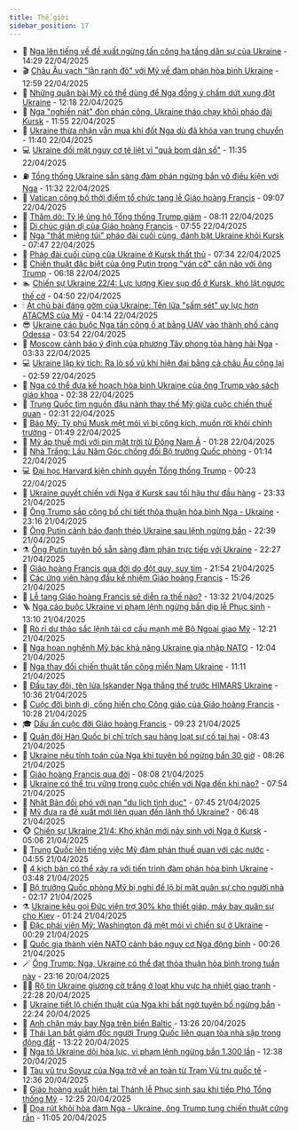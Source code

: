 ```yaml
---
title: Thế giới
sidebar_position: 17
---
```


<!-- dantri-the-gioi:START -->
- 🌋 [Nga lên tiếng về đề xuất ngừng tấn công hạ tầng dân sự của Ukraine](https://dantri.com.vn/the-gioi/nga-len-tieng-ve-de-xuat-ngung-tan-cong-ha-tang-dan-su-cua-ukraine-20250422212256430.htm) - 14:29 22/04/2025
- 🎬 [Châu Âu vạch &quot;lằn ranh đỏ&quot; với Mỹ về đàm phán hòa bình Ukraine](https://dantri.com.vn/the-gioi/chau-au-vach-lan-ranh-do-voi-my-ve-dam-phan-hoa-binh-ukraine-20250422195043939.htm) - 12:59 22/04/2025
- 🧰 [Những quân bài Mỹ có thể dùng để Nga đồng ý chấm dứt xung đột Ukraine](https://dantri.com.vn/the-gioi/nhung-quan-bai-my-co-the-dung-de-nga-dong-y-cham-dut-xung-dot-ukraine-20250422183049786.htm) - 12:18 22/04/2025
- 🌋 [Nga &quot;nghiền nát&quot; đòn phản công, Ukraine tháo chạy khỏi pháo đài Kursk](https://dantri.com.vn/the-gioi/nga-nghien-nat-don-phan-cong-ukraine-thao-chay-khoi-phao-dai-kursk-20250422170231724.htm) - 11:55 22/04/2025
- 🗽 [Ukraine thừa nhận vẫn mua khí đốt Nga dù đã khóa van trung chuyển](https://dantri.com.vn/the-gioi/ukraine-thua-nhan-van-mua-khi-dot-nga-du-da-khoa-van-trung-chuyen-20250422174541499.htm) - 11:40 22/04/2025
- 💻 [Ukraine đối mặt nguy cơ tê liệt vì &quot;quả bom dân số&quot;](https://dantri.com.vn/the-gioi/ukraine-doi-mat-nguy-co-te-liet-vi-qua-bom-dan-so-20250422172109530.htm) - 11:35 22/04/2025
- ⛽️ [Tổng thống Ukraine sẵn sàng đàm phán ngừng bắn vô điều kiện với Nga](https://dantri.com.vn/the-gioi/tong-thong-ukraine-san-sang-dam-phan-ngung-ban-vo-dieu-kien-voi-nga-20250422151600875.htm) - 11:32 22/04/2025
- 🤩 [Vatican công bố thời điểm tổ chức tang lễ Giáo hoàng Francis](https://dantri.com.vn/the-gioi/vatican-cong-bo-thoi-diem-to-chuc-tang-le-giao-hoang-francis-20250422155658233.htm) - 09:07 22/04/2025
- 🧐 [Thăm dò: Tỷ lệ ủng hộ Tổng thống Trump giảm](https://dantri.com.vn/the-gioi/tham-do-ty-le-ung-ho-tong-thong-trump-giam-20250422150747576.htm) - 08:11 22/04/2025
- 🎊 [Di chúc giản dị của Giáo hoàng Francis](https://dantri.com.vn/the-gioi/di-chuc-gian-di-cua-giao-hoang-francis-20250422144816514.htm) - 07:55 22/04/2025
- 📝 [Nga &quot;thắt miệng túi&quot; pháo đài cuối cùng, đánh bật Ukraine khỏi Kursk](https://dantri.com.vn/the-gioi/nga-that-mieng-tui-phao-dai-cuoi-cung-danh-bat-ukraine-khoi-kursk-20250422142528927.htm) - 07:47 22/04/2025
- 🤡 [Pháo đài cuối cùng của Ukraine ở Kursk thất thủ](https://dantri.com.vn/the-gioi/phao-dai-cuoi-cung-cua-ukraine-o-kursk-that-thu-20250422140124072.htm) - 07:34 22/04/2025
- 🥷 [Chiến thuật đặc biệt của ông Putin trong &quot;ván cờ&quot; cân não với ông Trump](https://dantri.com.vn/the-gioi/chien-thuat-dac-biet-cua-ong-putin-trong-van-co-can-nao-voi-ong-trump-20250422125602847.htm) - 06:18 22/04/2025
- 🏊 [Chiến sự Ukraine 22/4: Lực lượng Kiev sụp đổ ở Kursk, khó lật ngược thế cờ](https://dantri.com.vn/the-gioi/chien-su-ukraine-224-luc-luong-kiev-sup-do-o-kursk-kho-lat-nguoc-the-co-20250422114151874.htm) - 04:50 22/04/2025
- 🕯 [Át chủ bài đáng gờm của Ukraine: Tên lửa &quot;sấm sét&quot; uy lực hơn ATACMS của Mỹ](https://dantri.com.vn/the-gioi/at-chu-bai-dang-gom-cua-ukraine-ten-lua-sam-set-uy-luc-hon-atacms-cua-my-20250422111317720.htm) - 04:14 22/04/2025
- 😎 [Ukraine cáo buộc Nga tấn công ồ ạt bằng UAV vào thành phố cảng Odessa](https://dantri.com.vn/the-gioi/ukraine-cao-buoc-nga-tan-cong-o-at-bang-uav-vao-thanh-pho-cang-odessa-20250422105413107.htm) - 03:54 22/04/2025
- 🌈 [Moscow cảnh báo ý định của phương Tây phong tỏa hàng hải Nga](https://dantri.com.vn/the-gioi/moscow-canh-bao-y-dinh-cua-phuong-tay-phong-toa-hang-hai-nga-20250422102227810.htm) - 03:33 22/04/2025
- 💻 [Ukraine lập kỳ tích: Ra lò số vũ khí hiện đại bằng cả châu Âu cộng lại](https://dantri.com.vn/the-gioi/ukraine-lap-ky-tich-ra-lo-so-vu-khi-hien-dai-bang-ca-chau-au-cong-lai-20250421164421578.htm) - 02:59 22/04/2025
- 🤖 [Nga có thể đưa kế hoạch hòa bình Ukraine của ông Trump vào sách giáo khoa](https://dantri.com.vn/the-gioi/nga-co-the-dua-ke-hoach-hoa-binh-ukraine-cua-ong-trump-vao-sach-giao-khoa-20250422092358421.htm) - 02:38 22/04/2025
- 🦏 [Trung Quốc tìm nguồn đậu nành thay thế Mỹ giữa cuộc chiến thuế quan](https://dantri.com.vn/the-gioi/trung-quoc-tim-nguon-dau-nanh-thay-the-my-giua-cuoc-chien-thue-quan-20250422093105082.htm) - 02:31 22/04/2025
- 🌁 [Báo Mỹ: Tỷ phú Musk mệt mỏi vì bị công kích, muốn rời khỏi chính trường](https://dantri.com.vn/the-gioi/bao-my-ty-phu-musk-met-moi-vi-bi-cong-kich-muon-roi-khoi-chinh-truong-20250422083827181.htm) - 01:49 22/04/2025
- 🐘 [Mỹ áp thuế mới với pin mặt trời từ Đông Nam Á](https://dantri.com.vn/the-gioi/my-ap-thue-moi-voi-pin-mat-troi-tu-dong-nam-a-20250422082203794.htm) - 01:28 22/04/2025
- 🥷 [Nhà Trắng: Lầu Năm Góc chống đối Bộ trưởng Quốc phòng](https://dantri.com.vn/the-gioi/nha-trang-lau-nam-goc-chong-doi-bo-truong-quoc-phong-20250422071949395.htm) - 01:14 22/04/2025
- 💻 [Đại học Harvard kiện chính quyền Tổng thống Trump](https://dantri.com.vn/the-gioi/dai-hoc-harvard-kien-chinh-quyen-tong-thong-trump-20250422065748421.htm) - 00:23 22/04/2025
- 🎡 [Ukraine quyết chiến với Nga ở Kursk sau tối hậu thư đầu hàng](https://dantri.com.vn/the-gioi/ukraine-quyet-chien-voi-nga-o-kursk-sau-toi-hau-thu-dau-hang-20250422060427709.htm) - 23:33 21/04/2025
- 🧰 [Ông Trump sắp công bố chi tiết thỏa thuận hòa bình Nga - Ukraine](https://dantri.com.vn/the-gioi/ong-trump-sap-cong-bo-chi-tiet-thoa-thuan-hoa-binh-nga-ukraine-20250422060935134.htm) - 23:16 21/04/2025
- 🥸 [Ông Putin cảnh báo đanh thép Ukraine sau lệnh ngừng bắn](https://dantri.com.vn/the-gioi/ong-putin-canh-bao-danh-thep-ukraine-sau-lenh-ngung-ban-20250422053321637.htm) - 22:39 21/04/2025
- ⚗️ [Ông Putin tuyên bố sẵn sàng đàm phán trực tiếp với Ukraine](https://dantri.com.vn/the-gioi/ong-putin-tuyen-bo-san-sang-dam-phan-truc-tiep-voi-ukraine-20250422051940284.htm) - 22:27 21/04/2025
- 🌮 [Giáo hoàng Francis qua đời do đột quỵ, suy tim](https://dantri.com.vn/the-gioi/giao-hoang-francis-qua-doi-do-dot-quy-suy-tim-20250422043703300.htm) - 21:54 21/04/2025
- 🎃 [Các ứng viên hàng đầu kế nhiệm Giáo hoàng Francis](https://dantri.com.vn/the-gioi/cac-ung-vien-hang-dau-ke-nhiem-giao-hoang-francis-20250421221821991.htm) - 15:26 21/04/2025
- 💫 [Lễ tang Giáo hoàng Francis sẽ diễn ra thế nào?](https://dantri.com.vn/the-gioi/le-tang-giao-hoang-francis-se-dien-ra-the-nao-20250421201627166.htm) - 13:32 21/04/2025
- 🪜 [Nga cáo buộc Ukraine vi phạm lệnh ngừng bắn dịp lễ Phục sinh](https://dantri.com.vn/the-gioi/nga-cao-buoc-ukraine-vi-pham-lenh-ngung-ban-dip-le-phuc-sinh-20250421191156812.htm) - 13:10 21/04/2025
- 🌋 [Rò rỉ dự thảo sắc lệnh tái cơ cấu mạnh mẽ Bộ Ngoại giao Mỹ](https://dantri.com.vn/the-gioi/ro-ri-du-thao-sac-lenh-tai-co-cau-manh-me-bo-ngoai-giao-my-20250421191929574.htm) - 12:21 21/04/2025
- 🦏 [Nga hoan nghênh Mỹ bác khả năng Ukraine gia nhập NATO](https://dantri.com.vn/the-gioi/nga-hoan-nghenh-my-bac-kha-nang-ukraine-gia-nhap-nato-20250421185716600.htm) - 12:04 21/04/2025
- 👀 [Nga thay đổi chiến thuật tấn công miền Nam Ukraine](https://dantri.com.vn/the-gioi/nga-thay-doi-chien-thuat-tan-cong-mien-nam-ukraine-20250421162231795.htm) - 11:11 21/04/2025
- 🧰 [Đấu tay đôi, tên lửa Iskander Nga thắng thế trước HIMARS Ukraine](https://dantri.com.vn/the-gioi/dau-tay-doi-ten-lua-iskander-nga-thang-the-truoc-himars-ukraine-20250421123515313.htm) - 10:36 21/04/2025
- 🚀 [Cuộc đời bình dị, cống hiến cho Công giáo của Giáo hoàng Francis](https://dantri.com.vn/the-gioi/cuoc-doi-binh-di-cong-hien-cho-cong-giao-cua-giao-hoang-francis-20250421164203679.htm) - 10:28 21/04/2025
- 🎓 [Dấu ấn cuộc đời Giáo hoàng Francis](https://dantri.com.vn/the-gioi/dau-an-cuoc-doi-giao-hoang-francis-20250421154646132.htm) - 09:23 21/04/2025
- 🥸 [Quân đội Hàn Quốc bị chỉ trích sau hàng loạt sự cố tai hại](https://dantri.com.vn/the-gioi/quan-doi-han-quoc-bi-chi-trich-sau-hang-loat-su-co-tai-hai-20250421143404485.htm) - 08:43 21/04/2025
- 🦅 [Ukraine nêu tính toán của Nga khi tuyên bố ngừng bắn 30 giờ](https://dantri.com.vn/the-gioi/ukraine-neu-tinh-toan-cua-nga-khi-tuyen-bo-ngung-ban-30-gio-20250421152420614.htm) - 08:26 21/04/2025
- 🤭 [Giáo hoàng Francis qua đời](https://dantri.com.vn/the-gioi/giao-hoang-francis-qua-doi-20250421150753106.htm) - 08:08 21/04/2025
- 🤖 [Ukraine có thể trụ vững trong cuộc chiến với Nga đến khi nào?](https://dantri.com.vn/the-gioi/ukraine-co-the-tru-vung-trong-cuoc-chien-voi-nga-den-khi-nao-20250421143025121.htm) - 07:54 21/04/2025
- 🐲 [Nhật Bản đối phó với nạn &quot;du lịch tình dục&quot;](https://dantri.com.vn/the-gioi/nhat-ban-doi-pho-voi-nan-du-lich-tinh-duc-20250421142018138.htm) - 07:45 21/04/2025
- 🫣 [Mỹ đưa ra đề xuất mới liên quan đến lãnh thổ Ukraine?](https://dantri.com.vn/the-gioi/my-dua-ra-de-xuat-moi-lien-quan-den-lanh-tho-ukraine-20250421131454691.htm) - 06:48 21/04/2025
- 🐵 [Chiến sự Ukraine 21/4: Khó khăn mới nảy sinh với Nga ở Kursk](https://dantri.com.vn/the-gioi/chien-su-ukraine-214-kho-khan-moi-nay-sinh-voi-nga-o-kursk-20250421120302780.htm) - 05:06 21/04/2025
- 🫶 [Trung Quốc lên tiếng việc Mỹ đàm phán thuế quan với các nước](https://dantri.com.vn/the-gioi/trung-quoc-len-tieng-viec-my-dam-phan-thue-quan-voi-cac-nuoc-20250421105607142.htm) - 04:55 21/04/2025
- 💃 [4 kịch bản có thể xảy ra với tiến trình đàm phán hòa bình Ukraine](https://dantri.com.vn/the-gioi/4-kich-ban-co-the-xay-ra-voi-tien-trinh-dam-phan-hoa-binh-ukraine-20250420214649529.htm) - 03:48 21/04/2025
- 💫 [Bộ trưởng Quốc phòng Mỹ bị nghi để lộ bí mật quân sự cho người nhà](https://dantri.com.vn/the-gioi/bo-truong-quoc-phong-my-bi-nghi-de-lo-bi-mat-quan-su-cho-nguoi-nha-20250421085529776.htm) - 02:17 21/04/2025
- ⚗️ [Ukraine kêu gọi Đức viện trợ 30% kho thiết giáp, máy bay quân sự cho Kiev](https://dantri.com.vn/the-gioi/ukraine-keu-goi-duc-vien-tro-30-kho-thiet-giap-may-bay-quan-su-cho-kiev-20250421082210300.htm) - 01:24 21/04/2025
- 🥷 [Đặc phái viên Mỹ: Washington đã mệt mỏi vì chiến sự ở Ukraine](https://dantri.com.vn/the-gioi/dac-phai-vien-my-washington-da-met-moi-vi-chien-su-o-ukraine-20250421072513566.htm) - 00:29 21/04/2025
- 🥸 [Quốc gia thành viên NATO cảnh báo nguy cơ Nga động binh](https://dantri.com.vn/the-gioi/quoc-gia-thanh-vien-nato-canh-bao-nguy-co-nga-dong-binh-20250421064543141.htm) - 00:26 21/04/2025
- 🪄 [Ông Trump: Nga, Ukraine có thể đạt thỏa thuận hòa bình trong tuần này](https://dantri.com.vn/the-gioi/ong-trump-nga-ukraine-co-the-dat-thoa-thuan-hoa-binh-trong-tuan-nay-20250421060751858.htm) - 23:16 20/04/2025
- 🧑‍💻 [Rộ tin Ukraine giương cờ trắng ở loạt khu vực hạ nhiệt giao tranh](https://dantri.com.vn/the-gioi/ro-tin-ukraine-giuong-co-trang-o-loat-khu-vuc-ha-nhiet-giao-tranh-20250421004125990.htm) - 22:28 20/04/2025
- 🤭 [Ukraine tiết lộ chiến thuật của Nga khi bất ngờ tuyên bố ngừng bắn](https://dantri.com.vn/the-gioi/ukraine-tiet-lo-chien-thuat-cua-nga-khi-bat-ngo-tuyen-bo-ngung-ban-20250420224243214.htm) - 22:24 20/04/2025
- 🗽 [Anh chặn máy bay Nga trên biển Baltic](https://dantri.com.vn/the-gioi/anh-chan-may-bay-nga-tren-bien-baltic-20250420201922479.htm) - 13:26 20/04/2025
- 🤖 [Thái Lan bắt giám đốc người Trung Quốc liên quan tòa nhà sập trong động đất](https://dantri.com.vn/the-gioi/thai-lan-bat-giam-doc-nguoi-trung-quoc-lien-quan-toa-nha-sap-trong-dong-dat-20250420195856956.htm) - 13:22 20/04/2025
- 🌈 [Nga tố Ukraine dội hỏa lực, vi phạm lệnh ngừng bắn 1.300 lần](https://dantri.com.vn/the-gioi/nga-to-ukraine-doi-hoa-luc-vi-pham-lenh-ngung-ban-1300-lan-20250420182536489.htm) - 12:38 20/04/2025
- 🤩 [Tàu vũ trụ Soyuz của Nga trở về an toàn từ Trạm Vũ trụ quốc tế](https://dantri.com.vn/the-gioi/tau-vu-tru-soyuz-cua-nga-tro-ve-an-toan-tu-tram-vu-tru-quoc-te-20250420175054773.htm) - 12:36 20/04/2025
- 🤗 [Giáo hoàng xuất hiện tại Thánh lễ Phục sinh sau khi tiếp Phó Tổng thống Mỹ](https://dantri.com.vn/the-gioi/giao-hoang-xuat-hien-tai-thanh-le-phuc-sinh-sau-khi-tiep-pho-tong-thong-my-20250420184231009.htm) - 12:25 20/04/2025
- 🙉 [Dọa rút khỏi hòa đàm Nga - Ukraine, ông Trump tung chiến thuật cứng rắn](https://dantri.com.vn/the-gioi/doa-rut-khoi-hoa-dam-nga-ukraine-ong-trump-tung-chien-thuat-cung-ran-20250420173300858.htm) - 11:05 20/04/2025<!-- dantri-the-gioi:END -->
